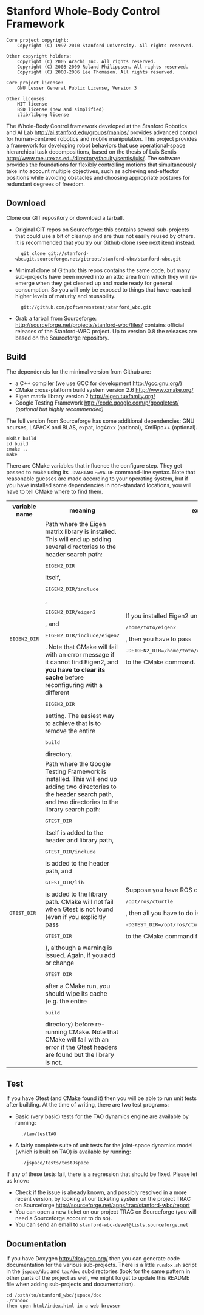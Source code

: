 Stanford Whole-Body Control Framework
=====================================

    Core project copyright:
        Copyright (C) 1997-2010 Stanford University. All rights reserved.

    Other copyright holders:
        Copyright (C) 2005 Arachi Inc. All rights reserved.
        Copyright (C) 2008-2009 Roland Philippsen. All rights reserved.
    	Copyright (C) 2000-2006 Lee Thomason. All rights reserved.

    Core project license:
        GNU Lesser General Public License, Version 3

    Other licenses:
        MIT license
        BSD license (new and simplified)
        zlib/libpng license

The Whole-Body Control framework developed at the Stanford Robotics
and AI Lab http://ai.stanford.edu/groups/manips/ provides advanced
control for human-centered robotics and mobile manipulation. This
project provides a framework for developing robot behaviors that use
operational-space hierarchical task decompositions, based on the
thesis of Luis Sentis
http://www.me.utexas.edu/directory/faculty/sentis/luis/. The software
provides the foundations for flexibly controlling motions that
simultaneously take into account multiple objectives, such as
achieving end-effector positions while avoiding obstacles and choosing
appropriate postures for redundant degrees of freedom.


Download
--------

Clone our GIT repository or download a tarball.

* Original GIT repos on Sourceforge: this contains several
  sub-projects that could use a bit of cleanup and are thus not easily
  reused by others. It is recommended that you try our Github clone
  (see next item) instead.

        git clone git://stanford-wbc.git.sourceforge.net/gitroot/stanford-wbc/stanford-wbc.git

* Minimal clone of Github: this repos contains the same code, but many
  sub-projects have been moved into an attic area from which they will
  re-emerge when they get cleaned up and made ready for general
  consumption. So you will only be exposed to things that have reached
  higher levels of maturity and reusability.

        git://github.com/poftwaresatent/stanford_wbc.git

* Grab a tarball from Sourceforge:
  http://sourceforge.net/projects/stanford-wbc/files/ contains
  official releases of the Stanford-WBC project. Up to version 0.8 the
  releases are based on the Sourceforge repository.


Build
-----

The dependencis for the minimal version from Github are:

* a C++ compiler (we use GCC for development http://gcc.gnu.org/)
* CMake cross-platform build system version 2.6 http://www.cmake.org/
* Eigen matrix library version 2 http://eigen.tuxfamily.org/
* Google Testing Framework http://code.google.com/p/googletest/
  _(optional but highly recommended)_

The full version from Sourceforge has some additional dependencies:
GNU ncurses, LAPACK and BLAS, expat, log4cxx (optional), XmlRpc++
(optional).

    mkdir build
    cd build
    cmake ..
    make

There are CMake variables that influence the configure step. They get
passed to `cmake` using its `-DVARIABLE=VALUE` command-line
syntax. Note that reasonable guesses are made according to your
operating system, but if you have installed some dependencies in
non-standard locations, you will have to tell CMake where to find
them.

<table>
 <tr><th>variable name</th><th>meaning</th><th>example</th></tr>
 <tr>
  <td><pre>EIGEN2_DIR</pre></td>
  <td>Path where the Eigen matrix library is installed. This will end
      up adding several directories to the header search path:
      <pre>EIGEN2_DIR</pre> itself, <pre>EIGEN2_DIR/include</pre>,
      <pre>EIGEN2_DIR/eigen2</pre>, and
      <pre>EIGEN2_DIR/include/eigen2</pre>.  Note that CMake will fail
      with an error message if it cannot find Eigen2, and <strong>you
      have to clear its cache</strong> before reconfiguring with a
      different <pre>EIGEN2_DIR</pre> setting. The easiest way to
      achieve that is to remove the entire <pre>build</pre> directory.</td>
  <td>If you installed Eigen2 underneath <pre>/home/toto/eigen2</pre>,
      then you have to pass <pre>-DEIGEN2_DIR=/home/toto/eigen2</pre>
      to the CMake command.</td>
 </tr>
 <tr>
  <td><pre>GTEST_DIR</pre></td>
  <td>Path where the Google Testing Framework is installed. This will
      end up adding two directories to the header search path, and two
      directories to the library search path: <pre>GTEST_DIR</pre>
      itself is added to the header and library path,
      <pre>GTEST_DIR/include</pre> is added to the header path, and
      <pre>GTEST_DIR/lib</pre> is added to the library path.  CMake
      will not fail when Gtest is not found (even if you explicitly
      pass <pre>GTEST_DIR</pre>), although a warning is issued. Again,
      if you add or change <pre>GTEST_DIR</pre> after a CMake run, you
      should wipe its cache (e.g. the entire <pre>build</pre>
      directory) before re-running CMake. Note that CMake will fail
      with an error if the Gtest headers are found but the library is
      not.</td>
  <td>Suppose you have ROS cturtle installed underneath
      <pre>/opt/ros/cturtle</pre>, then all you have to do is pass
      <pre>-DGTEST_DIR=/opt/ros/cturtle/ros/3rdparty/gtest/gtest</pre>
      to the CMake command for Stanford-WBC.</td>
 </tr>
</table>


Test
----

If you have Gtest (and CMake found it) then you will be able to run
unit tests after building. At the time of writing, there are two test
programs:

* Basic (very basic) tests for the TAO dynamics engine are available
  by running:

        ./tao/testTAO

* A fairly complete suite of unit tests for the joint-space dynamics
  model (which is built on TAO) is available by running:

        ./jspace/tests/testJspace

If any of these tests fail, there is a regression that should be
fixed. Please let us know:

* Check if the issue is already known, and possibly resolved in a more
  recent version, by looking at our ticketing system on the
  project TRAC on Sourceforge
  http://sourceforge.net/apps/trac/stanford-wbc/report
* You can open a new ticket on our project TRAC on Sourceforge (you
  will need a Sourceforge account to do so).
* You can send an email to `stanford-wbc-devel@lists.sourceforge.net`


Documentation
-------------

If you have Doxygen http://doxygen.org/ then you can generate code
documentation for the various sub-projects. There is a little
`rundox.sh` script in the `jspace/doc` and `tao/doc` subdirectories
(look for the same pattern in other parts of the project as well, we
might forget to update this README file when adding sub-projects and
documentation).

    cd /path/to/stanford_wbc/jspace/doc
    ./rundox
    then open html/index.html in a web browser
